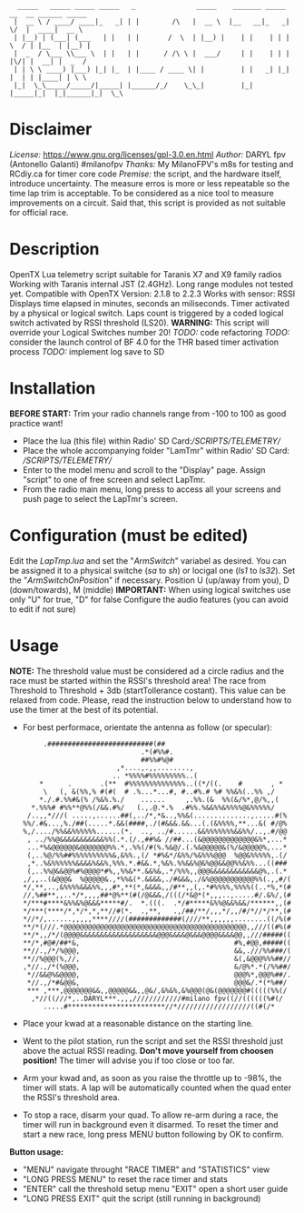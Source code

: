 
      _____   _____ _____ _____   _               _____    _______ _____ __  __ ______ _____
     |  __ \ / ____/ ____|_   _| | |        /\   |  __ \  |__   __|_   _|  \/  |  ____|  __ \
     | |__) | (___| (___   | |   | |       /  \  | |__) |    | |    | | | \  / | |__  | |__) |
     |  _  / \___ \\___ \  | |   | |      / /\ \ |  ___/     | |    | | | |\/| |  __| |  _  /
     | | \ \ ____) |___) |_| |_  | |____ / ____ \| |         | |   _| |_| |  | | |____| | \ \
     |_|  \_\_____/_____/|_____| |______/_/    \_\_|         |_|  |_____|_|  |_|______|_|  \_\
# Disclaimer
*License:* https://www.gnu.org/licenses/gpl-3.0.en.html
*Author:* DARYL fpv (Antonello Galanti) #milanofpv
*Thanks:* My MilanoFPV's m8s for testing and RCdiy.ca for timer core code
*Premise:* the script, and the hardware itself, introduce  uncertainty. The measure erros is more or less repeatable so the time lap trim is acceptable. To be considered as a nice tool to measure improvements on a circuit. Said that, this script is provided as not suitable for official race.
# Description
OpenTX Lua telemetry script suitable for Taranis X7 and X9 family radios
Working with Taranis internal JST (2.4GHz). Long range modules not tested yet.
Compatible with OpenTX Version: 2.1.8 to 2.2.3
Works with sensor: RSSI
Displays time elapsed in minutes, seconds an miliseconds.
Timer activated by a physical or logical switch.
Laps count is triggered by a coded logical switch activated by RSSI threshold (LS20).
**WARNING:** This script will override your Logical Switches number 20!
*TODO:* code refactoring
*TODO:* consider the launch control of BF 4.0 for the THR based timer activation process
*TODO:* implement log save to SD
# Installation
**BEFORE START:** Trim your radio channels range from -100 to 100 as good practice want!
 - Place the lua (this file) within Radio' SD Card:*/SCRIPTS/TELEMETRY/*
 - Place the whole accompanying folder "LamTmr" within Radio' SD Card: */SCRIPTS/TELEMETRY/*
 - Enter to the model menu and scroll to the "Display" page. Assign "script" to one of free screen and select LapTmr.
 - From the radio main menu, long press to
   access all your screens and push page to select the LapTmr's screen.
# Configuration (must be edited)
Edit the *LapTmp.lua* and set the "*ArmSwitch*" variabel as desired. You can be assigned it to a physical switche (*sa* to *sh*) or locigal one (*ls1* to *ls32*).
Set the "*ArmSwitchOnPositio*n" if necessary. Position U (up/away from you), D (down/towards), M (middle)
**IMPORTANT:** When using logical switches use only "U" for true, "D" for false
Configure the audio features (you can avoid to edit if not sure)
# Usage
**NOTE:** The threshold value must be considered ad a circle radius and the race must be started within the RSSI's threshold area! The race from Threshold to Threshold + 3db (startTollerance costant). This value can be relaxed from code. Please, read the instruction below to understand how to use the timer at the best of its potential.
 - For best performace, orientate the antenna as follow (or specular):

            .##########################(##
                                    .*(#%%#.
                                    ##%%#%@#
                              ,*....,.,,........,
                             .. *%%%%#%%%%%%%%%..(
           *      .       .(**  #%%%%%%%%%%%%%%..((*/((.    #       , *
            \   (, &(%%,% #(#(  # .%...*...#, #..#%.# %# %%&%(..%% ,/
           *./.#.%%#&(% /%&%.%./    ......     ,.%%.(&  %%(&/%*,@/%,,(
         *.%%%# #%%**@%%(/&&.#%/   (.,.@.*.%  .#%%.%&&%%&%%%%@&%%%%%/
        /..,,*///( .....,......##(,../*,*&..,%%&(..............,.....#(%
       %%/.#&...,%./##(.....*.&&(####,./(#&&&.&&...(.(&%%%%,**...&( #/@%
       %,/..../%%&&%%%%%%......(*.  .., ../#......&&%%%%%%%&&%%/..,.#/@@
        , ../%%@&&&&&&&&&&&%%(.*.(/.,##%& //##...(&@@@@@@@@@@@@@&%*,...*
        ...*%&@@@@@@&@@@@@@@%%.*,.%%(/#(%.%&@/.(.%&@@@@@&(%/&@@@@@%,...*
        (,..%@/%%##%%%%%%%%%%&,&%%.,(/ *#%&*/&%%/%&%%%@@@  %@@&%%%%%,.(/
        ,*..%&%%%%%%&&&&%&&%,%%%.*.#&&.*,%&%.%%&&%@&%@@&&@@%%&%%...((###
        (,..%%@&&@@%#%@@@@*#%,,%%&**.&&%&,.*/%%%,,@@@&&&&&&&&&&&&@%,.(.*
       ,/,,..(&@@@&  %@@@@@&.,*%%&(*.&&&&,./#&&&,./&%@@@@@@@@@@@%%(.,,#/(
       */,**,..,&%%%%&&&%%,,,#*,**(*,&&&&,,/#**,,(,.*#%%%%,%%%%((..*%,*(#
       //,%##**,,..*/*,,,,##*@%**(#(/@&&&,/(((/*&@*(*,,,..,.....#/.&%/,(#
       */***#****&%%&%@&&&*****#/.  *.(((.  .*/#*****&%%@&&%&&/******,,(#
       */***(****/*,*/*,*,**//#(*.  .,**,   .,/##/**/,,,*/,,/#/*//*/**,(#
       *//*/,......,,,,,****////(#############(////**,,,,,,........((/%(#
       **/*(///.*@@@@@@@@@@@@@@@@@@@@@@@@@@@@@@@@@@@@@@@@@@@@@,,///((#%(#
       **/*,,/*/(@@@@&&&&&&&&&&&&&&&&&&&@@@&&&&@&&&@@@@&&&&@@,,///#####((
       **/*,#@#/##*&,                                      #%,#@@,#####((
       **//.,/*/%@@@,                                      &&,.///%%###/(
       **//%@@@(%,//,                                      &(,&@@@%%%##//
       ,*//.,/*(%@@@,                                      &/@%*.*(/%%##/
        *//&&@%&@@@@,                                      @@@%*,@@@%##/.
        *//.,/*#&@@&,                                      @@@&/.*(*%##/
        *** ,***,@@@@@@@&&,,@@@@@&&,,@&/,&%&%,&%@@@(@&(@@@@@@@#(((((%%(/
         ,*//((///*,..DARYL***.,,,////////////#milano fpv((//((((((%#(/
            .....#************************//*//////////////////((#(/*

 - Place your kwad at a reasonable distance on the starting line.
 - Went to the pilot station, run the script and set the RSSI threshold just above the actual RSSI reading. **Don't move yourself from choosen position!** The timer will advise you if too close or too far.
 - Arm your kwad and, as soon as you raise the throttle up to -98%, the timer will stats. A lap will be automatically counted when the quad enter the RSSI's threshold area.
 - To stop a race, disarm your quad. To allow re-arm during a race, the timer will run in background even it disarmed. To reset the timer and start a new race, long press MENU button following by OK to confirm.

**Button usage:**
 - "MENU" navigate throught "RACE TIMER" and "STATISTICS" view
 - "LONG PRESS MENU" to reset the race timer and stats
 - "ENTER" call the threshold setup menu "EXIT" open a short user guide
 - "LONG PRESS EXIT" quit the script (still running in background)
